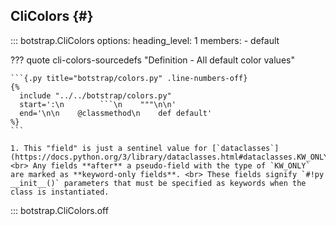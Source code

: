 ## CliColors {#}

<!-- prettier-ignore -->
::: botstrap.CliColors
    options:
      heading_level: 1
      members:
        - default

??? quote cli-colors-sourcedefs "Definition - All default color values"

    ```{.py title="botstrap/colors.py" .line-numbers-off}
    {%
      include "../../botstrap/colors.py"
      start=':\n        ```\n    """\n\n'
      end='\n\n    @classmethod\n    def default'
    %}
    ```

    1. This "field" is just a sentinel value for [`dataclasses`](https://docs.python.org/3/library/dataclasses.html#dataclasses.KW_ONLY). <br> Any fields **after** a pseudo-field with the type of `KW_ONLY` are marked as **keyword-only fields**. <br> These fields signify `#!py __init__()` parameters that must be specified as keywords when the class is instantiated.

::: botstrap.CliColors.off

<link rel="stylesheet" href="../../stylesheets/cli-colors.css" />
<link rel="stylesheet" href="../../stylesheets/nav-code.css" />
